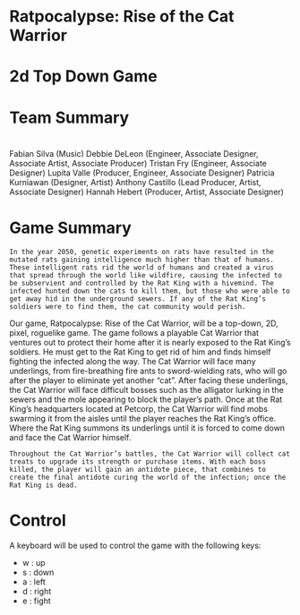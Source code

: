 # Ratpocalypse: Rise of the Cat Warrior
# 2d Top Down Game
#
# Team Summary
#
Fabian Silva (Music)
Debbie DeLeon (Engineer, Associate Designer, Associate Artist, Associate Producer)
Tristan Fry (Engineer, Associate Designer)
Lupita Valle (Producer, Engineer, Associate Designer)
Patricia Kurniawan (Designer, Artist)
Anthony Castillo (Lead Producer, Artist, Associate Designer)
Hannah Hebert (Producer, Artist, Associate Designer)

#                                      Game Summary
	In the year 2050, genetic experiments on rats have resulted in the mutated rats gaining intelligence much higher than that of humans. These intelligent rats rid the world of humans and created a virus that spread through the world like wildfire, causing the infected to be subservient and controlled by the Rat King with a hivemind. The infected hunted down the cats to kill them, but those who were able to get away hid in the underground sewers. If any of the Rat King’s soldiers were to find them, the cat community would perish. 

Our game, Ratpocalypse: Rise of the Cat Warrior, will be a top-down, 2D, pixel, roguelike game. The game follows a playable Cat Warrior that ventures out to protect their home after it is nearly exposed to the Rat King’s soldiers. He must get to the Rat King to get rid of him and finds himself fighting the infected along the way. The Cat Warrior will face many underlings, from fire-breathing fire ants to sword-wielding rats, who will go after the player to eliminate yet another “cat”. After facing these underlings, the Cat Warrior will face difficult bosses such as the alligator lurking in the sewers and the mole appearing to block the player’s path. Once at the Rat King’s headquarters located at Petcorp, the Cat Warrior will find mobs swarming it from the aisles until the player reaches the Rat King’s office. Where the Rat King summons its underlings until it is forced to come down and face the Cat Warrior himself. 

	Throughout the Cat Warrior’s battles, the Cat Warrior will collect cat treats to upgrade its strength or purchase items. With each boss killed, the player will gain an antidote piece, that combines to create the final antidote curing the world of the infection; once the Rat King is dead.


#                                         Control
A keyboard will be used to control the game with the following keys:
- w : up
- s : down
- a : left
- d : right
- e : fight
                    
